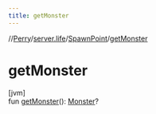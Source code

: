 ```yaml
---
title: getMonster
---
```

//[Perry](../../../index.html)/[server.life](../index.html)/[SpawnPoint](index.html)/[getMonster](get-monster.html)



# getMonster



[jvm]\
fun [getMonster](get-monster.html)(): [Monster](../-monster/index.html)?




